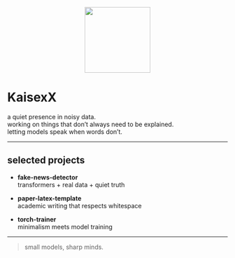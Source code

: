 <p align="center">
  <img src="./assets/crying_cat.png" width="150" />
</p>

# KaisexX

a quiet presence in noisy data.  
working on things that don’t always need to be explained.  
letting models speak when words don’t.

---

## selected projects

- **fake-news-detector**  
  transformers + real data + quiet truth

- **paper-latex-template**  
  academic writing that respects whitespace

- **torch-trainer**  
  minimalism meets model training

---

> small models, sharp minds.
